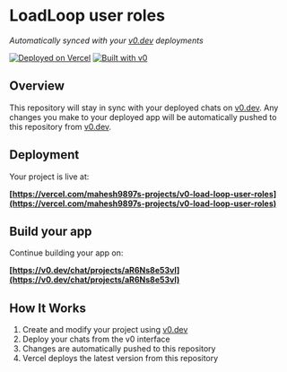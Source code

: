 # LoadLoop user roles

*Automatically synced with your [v0.dev](https://v0.dev) deployments*

[![Deployed on Vercel](https://img.shields.io/badge/Deployed%20on-Vercel-black?style=for-the-badge&logo=vercel)](https://vercel.com/mahesh9897s-projects/v0-load-loop-user-roles)
[![Built with v0](https://img.shields.io/badge/Built%20with-v0.dev-black?style=for-the-badge)](https://v0.dev/chat/projects/aR6Ns8e53vl)

## Overview

This repository will stay in sync with your deployed chats on [v0.dev](https://v0.dev).
Any changes you make to your deployed app will be automatically pushed to this repository from [v0.dev](https://v0.dev).

## Deployment

Your project is live at:

**[https://vercel.com/mahesh9897s-projects/v0-load-loop-user-roles](https://vercel.com/mahesh9897s-projects/v0-load-loop-user-roles)**

## Build your app

Continue building your app on:

**[https://v0.dev/chat/projects/aR6Ns8e53vl](https://v0.dev/chat/projects/aR6Ns8e53vl)**

## How It Works

1. Create and modify your project using [v0.dev](https://v0.dev)
2. Deploy your chats from the v0 interface
3. Changes are automatically pushed to this repository
4. Vercel deploys the latest version from this repository